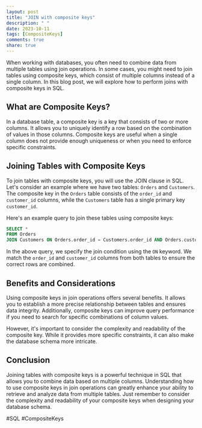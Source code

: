 ```yaml
---
layout: post
title: "JOIN with composite keys"
description: " "
date: 2023-10-11
tags: [CompositeKeys]
comments: true
share: true
---
```


When working with databases, you often need to combine data from multiple tables using join operations. In some cases, you might need to join tables using composite keys, which consist of multiple columns instead of a single column. In this blog post, we will explore how to perform joins with composite keys in SQL.

## What are Composite Keys?

In a database table, a composite key is a key that consists of two or more columns. It allows you to uniquely identify a row based on the combination of values in those columns. Composite keys are useful when a single column does not provide enough uniqueness or when you need to enforce specific constraints.

## Joining Tables with Composite Keys

To join tables with composite keys, you will use the JOIN clause in SQL. Let's consider an example where we have two tables: `Orders` and `Customers`. The composite key in the `Orders` table consists of the `order_id` and `customer_id` columns, while the `Customers` table has a single primary key `customer_id`.

Here's an example query to join these tables using composite keys:

```sql
SELECT * 
FROM Orders
JOIN Customers ON Orders.order_id = Customers.order_id AND Orders.customer_id = Customers.customer_id;
```

In the above query, we specify the join condition using the `ON` keyword. We match the `order_id` and `customer_id` columns from both tables to ensure the correct rows are combined.

## Benefits and Considerations

Using composite keys in join operations offers several benefits. It allows you to establish a more precise relationship between tables and ensures data integrity. Additionally, composite keys can improve query performance if you need to search for specific combinations of column values.

However, it's important to consider the complexity and readability of the composite key. While it provides more specific constraints, it can also make the database schema more intricate.

## Conclusion

Joining tables with composite keys is a powerful technique in SQL that allows you to combine data based on multiple columns. Understanding how to use composite keys in join operations can greatly enhance your ability to retrieve and analyze data from multiple tables. Just remember to consider the complexity and readability of your composite keys when designing your database schema.

#SQL #CompositeKeys